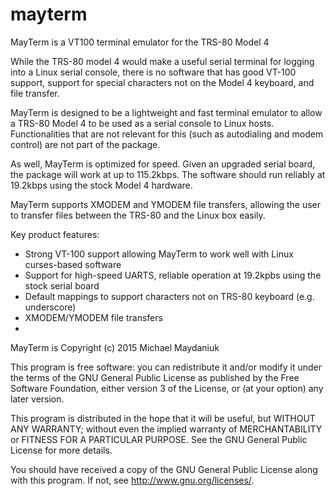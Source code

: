 # mayterm
MayTerm is a VT100 terminal emulator for the TRS-80 Model 4

While the TRS-80 model 4 would make a useful serial terminal for logging into a Linux serial console, there is no software that has good VT-100 support, support for special characters not on the Model 4 keyboard, and file transfer.

MayTerm is designed to be a lightweight and fast terminal emulator to allow a TRS-80 Model 4 to be used as a serial console to Linux hosts.   Functionalities that are not relevant for this (such as autodialing and modem control) are not part of the package.

As well, MayTerm is optimized for speed.  Given an upgraded serial board, the package will work at up to 115.2kbps.   The software should run reliably at 19.2kbps using the stock Model 4 hardware.

MayTerm supports XMODEM and YMODEM file transfers, allowing the user to transfer files between the TRS-80 and the Linux box easily.

Key product features:

* Strong VT-100 support allowing MayTerm to work well with Linux curses-based software
* Support for high-speed UARTS, reliable operation at 19.2kpbs using the stock serial board
* Default mappings to support characters not on TRS-80 keyboard (e.g. underscore)
* XMODEM/YMODEM file transfers
* 


  MayTerm is Copyright (c) 2015 Michael Maydaniuk

  This program is free software: you can redistribute it and/or modify
  it under the terms of the GNU General Public License as published by
  the Free Software Foundation, either version 3 of the License, or
  (at your option) any later version.

  This program is distributed in the hope that it will be useful,
  but WITHOUT ANY WARRANTY; without even the implied warranty of
  MERCHANTABILITY or FITNESS FOR A PARTICULAR PURPOSE.  See the
  GNU General Public License for more details.

  You should have received a copy of the GNU General Public License
  along with this program.  If not, see <http://www.gnu.org/licenses/>.
